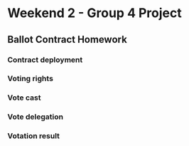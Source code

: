 # Weekend 2 - Group 4 Project
 
## Ballot Contract Homework

### Contract deployment

### Voting rights


### Vote cast


### Vote delegation


### Votation result
